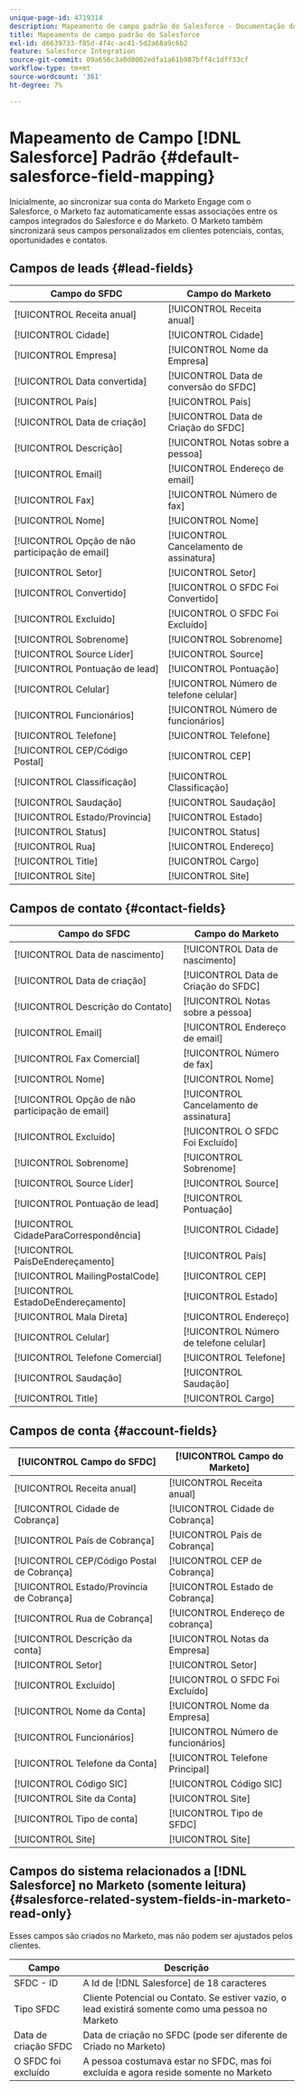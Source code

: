 ```yaml
---
unique-page-id: 4719314
description: Mapeamento de campo padrão do Salesforce - Documentação do Marketo - Documentação do produto
title: Mapeamento de campo padrão do Salesforce
exl-id: d6639733-f85d-4f4c-ac41-5d2a68a9c6b2
feature: Salesforce Integration
source-git-commit: 09a656c3a0d0002edfa1a61b987bff4c1dff33cf
workflow-type: tm+mt
source-wordcount: '361'
ht-degree: 7%

---
```


# Mapeamento de Campo [!DNL Salesforce] Padrão {#default-salesforce-field-mapping}

Inicialmente, ao sincronizar sua conta do Marketo Engage com o Salesforce, o Marketo faz automaticamente essas associações entre os campos integrados do Salesforce e do Marketo. O Marketo também sincronizará seus campos personalizados em clientes potenciais, contas, oportunidades e contatos.

## Campos de leads {#lead-fields}

| Campo do SFDC | Campo do Marketo |
|---|---|
| [!UICONTROL Receita anual] | [!UICONTROL Receita anual] |
| [!UICONTROL Cidade] | [!UICONTROL Cidade] |
| [!UICONTROL Empresa] | [!UICONTROL Nome da Empresa] |
| [!UICONTROL Data convertida] | [!UICONTROL Data de conversão do SFDC] |
| [!UICONTROL País] | [!UICONTROL País] |
| [!UICONTROL Data de criação] | [!UICONTROL Data de Criação do SFDC] |
| [!UICONTROL Descrição] | [!UICONTROL Notas sobre a pessoa] |
| [!UICONTROL Email] | [!UICONTROL Endereço de email] |
| [!UICONTROL Fax] | [!UICONTROL Número de fax] |
| [!UICONTROL Nome] | [!UICONTROL Nome] |
| [!UICONTROL Opção de não participação de email] | [!UICONTROL Cancelamento de assinatura] |
| [!UICONTROL Setor] | [!UICONTROL Setor] |
| [!UICONTROL Convertido] | [!UICONTROL O SFDC Foi Convertido] |
| [!UICONTROL Excluído] | [!UICONTROL O SFDC Foi Excluído] |
| [!UICONTROL Sobrenome] | [!UICONTROL Sobrenome] |
| [!UICONTROL Source Líder] | [!UICONTROL Source] |
| [!UICONTROL Pontuação de lead] | [!UICONTROL Pontuação] |
| [!UICONTROL Celular] | [!UICONTROL Número de telefone celular] |
| [!UICONTROL Funcionários] | [!UICONTROL Número de funcionários] |
| [!UICONTROL Telefone] | [!UICONTROL Telefone] |
| [!UICONTROL CEP/Código Postal] | [!UICONTROL CEP] |
| [!UICONTROL Classificação] | [!UICONTROL Classificação] |
| [!UICONTROL Saudação] | [!UICONTROL Saudação] |
| [!UICONTROL Estado/Província] | [!UICONTROL Estado] |
| [!UICONTROL Status] | [!UICONTROL Status] |
| [!UICONTROL Rua] | [!UICONTROL Endereço] |
| [!UICONTROL Title] | [!UICONTROL Cargo] |
| [!UICONTROL Site] | [!UICONTROL Site] |

## Campos de contato {#contact-fields}

| Campo do SFDC | Campo do Marketo |
|---|---|
| [!UICONTROL Data de nascimento] | [!UICONTROL Data de nascimento] |
| [!UICONTROL Data de criação] | [!UICONTROL Data de Criação do SFDC] |
| [!UICONTROL Descrição do Contato] | [!UICONTROL Notas sobre a pessoa] |
| [!UICONTROL Email] | [!UICONTROL Endereço de email] |
| [!UICONTROL Fax Comercial] | [!UICONTROL Número de fax] |
| [!UICONTROL Nome] | [!UICONTROL Nome] |
| [!UICONTROL Opção de não participação de email] | [!UICONTROL Cancelamento de assinatura] |
| [!UICONTROL Excluído] | [!UICONTROL O SFDC Foi Excluído] |
| [!UICONTROL Sobrenome] | [!UICONTROL Sobrenome] |
| [!UICONTROL Source Líder] | [!UICONTROL Source] |
| [!UICONTROL Pontuação de lead] | [!UICONTROL Pontuação] |
| [!UICONTROL CidadeParaCorrespondência] | [!UICONTROL Cidade] |
| [!UICONTROL PaísDeEndereçamento] | [!UICONTROL País] |
| [!UICONTROL MailingPostalCode] | [!UICONTROL CEP] |
| [!UICONTROL EstadoDeEndereçamento] | [!UICONTROL Estado] |
| [!UICONTROL Mala Direta] | [!UICONTROL Endereço] |
| [!UICONTROL Celular] | [!UICONTROL Número de telefone celular] |
| [!UICONTROL Telefone Comercial] | [!UICONTROL Telefone] |
| [!UICONTROL Saudação] | [!UICONTROL Saudação] |
| [!UICONTROL Title] | [!UICONTROL Cargo] |

## Campos de conta {#account-fields}

| [!UICONTROL Campo do SFDC] | [!UICONTROL Campo do Marketo] |
|---|---|
| [!UICONTROL Receita anual] | [!UICONTROL Receita anual] |
| [!UICONTROL Cidade de Cobrança] | [!UICONTROL Cidade de Cobrança] |
| [!UICONTROL País de Cobrança] | [!UICONTROL País de Cobrança] |
| [!UICONTROL CEP/Código Postal de Cobrança] | [!UICONTROL CEP de Cobrança] |
| [!UICONTROL Estado/Província de Cobrança] | [!UICONTROL Estado de Cobrança] |
| [!UICONTROL Rua de Cobrança] | [!UICONTROL Endereço de cobrança] |
| [!UICONTROL Descrição da conta] | [!UICONTROL Notas da Empresa] |
| [!UICONTROL Setor] | [!UICONTROL Setor] |
| [!UICONTROL Excluído] | [!UICONTROL O SFDC Foi Excluído] |
| [!UICONTROL Nome da Conta] | [!UICONTROL Nome da Empresa] |
| [!UICONTROL Funcionários] | [!UICONTROL Número de funcionários] |
| [!UICONTROL Telefone da Conta] | [!UICONTROL Telefone Principal] |
| [!UICONTROL Código SIC] | [!UICONTROL Código SIC] |
| [!UICONTROL Site da Conta] | [!UICONTROL Site] |
| [!UICONTROL Tipo de conta] | [!UICONTROL Tipo de SFDC] |
| [!UICONTROL Site] | [!UICONTROL Site] |

## Campos do sistema relacionados a [!DNL Salesforce] no Marketo (somente leitura) {#salesforce-related-system-fields-in-marketo-read-only}

Esses campos são criados no Marketo, mas não podem ser ajustados pelos clientes.

| Campo | Descrição |
|---|---|
| SFDC - ID | A Id de [!DNL Salesforce] de 18 caracteres |
| Tipo SFDC | Cliente Potencial ou Contato. Se estiver vazio, o lead existirá somente como uma pessoa no Marketo |
| Data de criação SFDC | Data de criação no SFDC (pode ser diferente de Criado no Marketo) |
| O SFDC foi excluído | A pessoa costumava estar no SFDC, mas foi excluída e agora reside somente no Marketo |
